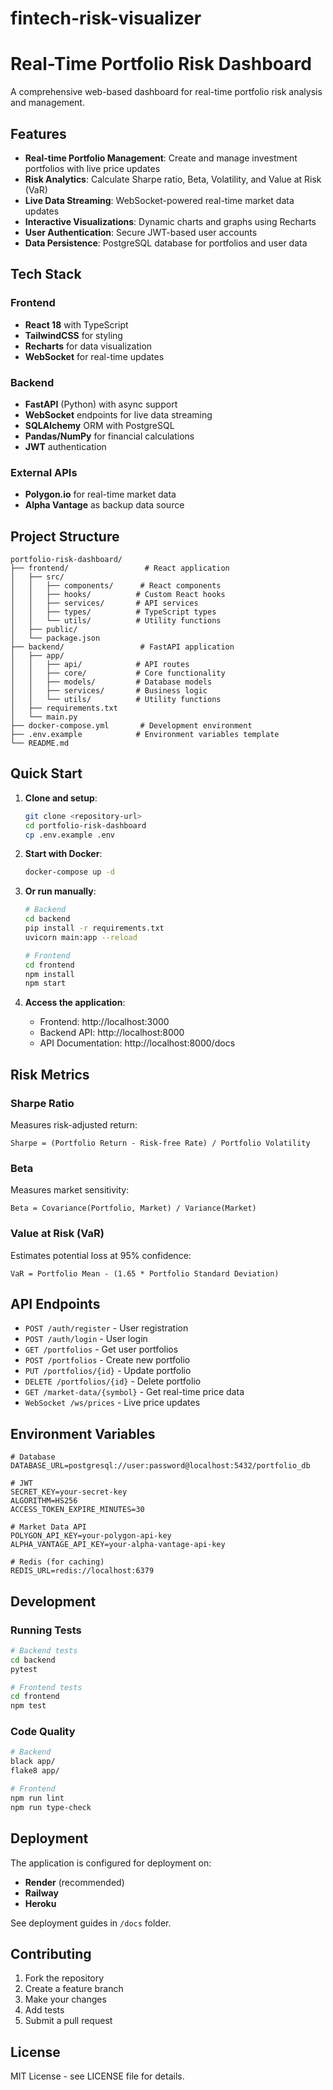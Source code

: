 # fintech-risk-visualizer
# Real-Time Portfolio Risk Dashboard

A comprehensive web-based dashboard for real-time portfolio risk analysis and management.

## Features

- **Real-time Portfolio Management**: Create and manage investment portfolios with live price updates
- **Risk Analytics**: Calculate Sharpe ratio, Beta, Volatility, and Value at Risk (VaR)
- **Live Data Streaming**: WebSocket-powered real-time market data updates
- **Interactive Visualizations**: Dynamic charts and graphs using Recharts
- **User Authentication**: Secure JWT-based user accounts
- **Data Persistence**: PostgreSQL database for portfolios and user data

## Tech Stack

### Frontend
- **React 18** with TypeScript
- **TailwindCSS** for styling
- **Recharts** for data visualization
- **WebSocket** for real-time updates

### Backend
- **FastAPI** (Python) with async support
- **WebSocket** endpoints for live data streaming
- **SQLAlchemy** ORM with PostgreSQL
- **Pandas/NumPy** for financial calculations
- **JWT** authentication

### External APIs
- **Polygon.io** for real-time market data
- **Alpha Vantage** as backup data source

## Project Structure

```
portfolio-risk-dashboard/
├── frontend/                 # React application
│   ├── src/
│   │   ├── components/      # React components
│   │   ├── hooks/          # Custom React hooks
│   │   ├── services/       # API services
│   │   ├── types/          # TypeScript types
│   │   └── utils/          # Utility functions
│   ├── public/
│   └── package.json
├── backend/                 # FastAPI application
│   ├── app/
│   │   ├── api/            # API routes
│   │   ├── core/           # Core functionality
│   │   ├── models/         # Database models
│   │   ├── services/       # Business logic
│   │   └── utils/          # Utility functions
│   ├── requirements.txt
│   └── main.py
├── docker-compose.yml       # Development environment
├── .env.example            # Environment variables template
└── README.md
```

## Quick Start

1. **Clone and setup**:
   ```bash
   git clone <repository-url>
   cd portfolio-risk-dashboard
   cp .env.example .env
   ```

2. **Start with Docker**:
   ```bash
   docker-compose up -d
   ```

3. **Or run manually**:
   ```bash
   # Backend
   cd backend
   pip install -r requirements.txt
   uvicorn main:app --reload
   
   # Frontend
   cd frontend
   npm install
   npm start
   ```

4. **Access the application**:
   - Frontend: http://localhost:3000
   - Backend API: http://localhost:8000
   - API Documentation: http://localhost:8000/docs

## Risk Metrics

### Sharpe Ratio
Measures risk-adjusted return:
```
Sharpe = (Portfolio Return - Risk-free Rate) / Portfolio Volatility
```

### Beta
Measures market sensitivity:
```
Beta = Covariance(Portfolio, Market) / Variance(Market)
```

### Value at Risk (VaR)
Estimates potential loss at 95% confidence:
```
VaR = Portfolio Mean - (1.65 * Portfolio Standard Deviation)
```

## API Endpoints

- `POST /auth/register` - User registration
- `POST /auth/login` - User login
- `GET /portfolios` - Get user portfolios
- `POST /portfolios` - Create new portfolio
- `PUT /portfolios/{id}` - Update portfolio
- `DELETE /portfolios/{id}` - Delete portfolio
- `GET /market-data/{symbol}` - Get real-time price data
- `WebSocket /ws/prices` - Live price updates

## Environment Variables

```env
# Database
DATABASE_URL=postgresql://user:password@localhost:5432/portfolio_db

# JWT
SECRET_KEY=your-secret-key
ALGORITHM=HS256
ACCESS_TOKEN_EXPIRE_MINUTES=30

# Market Data API
POLYGON_API_KEY=your-polygon-api-key
ALPHA_VANTAGE_API_KEY=your-alpha-vantage-api-key

# Redis (for caching)
REDIS_URL=redis://localhost:6379
```

## Development

### Running Tests
```bash
# Backend tests
cd backend
pytest

# Frontend tests
cd frontend
npm test
```

### Code Quality
```bash
# Backend
black app/
flake8 app/

# Frontend
npm run lint
npm run type-check
```

## Deployment

The application is configured for deployment on:
- **Render** (recommended)
- **Railway**
- **Heroku**

See deployment guides in `/docs` folder.

## Contributing

1. Fork the repository
2. Create a feature branch
3. Make your changes
4. Add tests
5. Submit a pull request

## License

MIT License - see LICENSE file for details.
